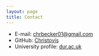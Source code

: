 ```yaml
---
layout: page
title: Contact
---
```


- E-mail: chrbecker01@gmail.com
- GitHub: [Christovis](https://github.com/Christovis)
- University profile: [dur.ac.uk](https://www.dur.ac.uk/research/directory/staff/?id=16482)
